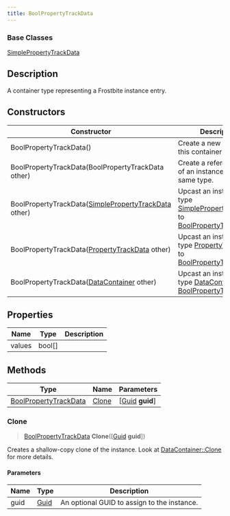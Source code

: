 ```yaml
---
title: BoolPropertyTrackData
---
```

### Base Classes

[SimplePropertyTrackData](SimplePropertyTrackData)

## Description

A container type representing a Frostbite instance entry.

## Constructors

| Constructor                                                                      | Description                                                                                                                       |
| -------------------------------------------------------------------------------- | --------------------------------------------------------------------------------------------------------------------------------- |
| BoolPropertyTrackData()                                                          | Create a new instance of this container type.                                                                                     |
| BoolPropertyTrackData(BoolPropertyTrackData other)                               | Create a reference copy of an instance of the same type.                                                                          |
| BoolPropertyTrackData([SimplePropertyTrackData](SimplePropertyTrackData) other)  | Upcast an instance of type [SimplePropertyTrackData](SimplePropertyTrackData) to [BoolPropertyTrackData](BoolPropertyTrackData).  |
| BoolPropertyTrackData([PropertyTrackData](PropertyTrackData) other)              | Upcast an instance of type [PropertyTrackData](PropertyTrackData) to [BoolPropertyTrackData](BoolPropertyTrackData).              |
| BoolPropertyTrackData([DataContainer](/vext/ref/shared/class/datacontainer) other) | Upcast an instance of type [DataContainer](/vext/ref/shared/class/datacontainer) to [BoolPropertyTrackData](BoolPropertyTrackData). |

## Properties

| Name   | Type     | Description |
| ------ | -------- | ----------- |
| values | bool\[\] |             |

## Methods

| Type                                           | Name            | Parameters                                     |
| ---------------------------------------------- | --------------- | ---------------------------------------------- |
| [BoolPropertyTrackData](BoolPropertyTrackData) | [Clone](#clone) | \[[Guid](/vext/ref/shared/class/guid) **guid**\] |

### Clone

> [BoolPropertyTrackData](BoolPropertyTrackData) **Clone**(\[[Guid](/vext/ref/shared/class/guid) **guid**\])

Creates a shallow-copy clone of the instance. Look at [DataContainer::Clone](/vext/ref/shared/class/datacontainer#clone) for more details.

#### Parameters

| Name | Type         | Description                                 |
| ---- | ------------ | ------------------------------------------- |
| guid | [Guid](Guid) | An optional GUID to assign to the instance. |
